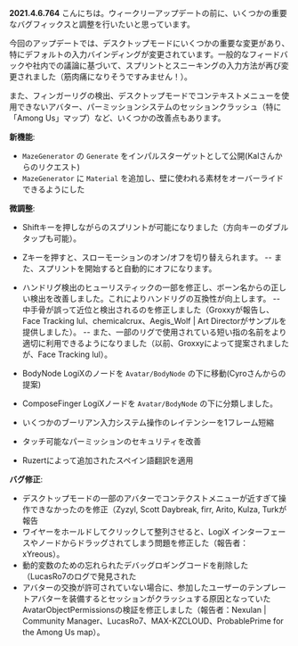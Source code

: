 **2021.4.6.764**
こんにちは。ウィークリーアップデートの前に、いくつかの重要なバグフィックスと調整を行いたいと思っています。

今回のアップデートでは、デスクトップモードにいくつかの重要な変更があり、特にデフォルトの入力バインディングが変更されています。一般的なフィードバックや社内での議論に基づいて、スプリントとスニーキングの入力方法が再び変更されました（筋肉痛になりそうですみません！）。

また、フィンガーリグの検出、デスクトップモードでコンテキストメニューを使用できないアバター、パーミッションシステムのセッションクラッシュ（特に「Among Us」マップ）など、いくつかの改善点もあります。

**新機能**:
- `MazeGenerator` の `Generate` をインパルスターゲットとして公開(Kalさんからのリクエスト)
- `MazeGenerator` に `Material` を追加し、壁に使われる素材をオーバーライドできるようにした

**微調整**:
- Shiftキーを押しながらのスプリントが可能になりました（方向キーのダブルタップも可能）。
- Zキーを押すと、スローモーションのオン/オフを切り替えられます。
-- また、スプリントを開始すると自動的にオフになります。

- ハンドリグ検出のヒューリスティックの一部を修正し、ボーン名からの正しい検出を改善しました。これによりハンドリグの互換性が向上します。
-- 中手骨が誤って近位と検出されるのを修正しました（Groxxyが報告し、Face Tracking lul、chemicalcrux、Aegis_Wolf | Art Directorがサンプルを提供しました）。
-- また、一部のリグで使用されている短い指の名前をより適切に利用できるようになりました（以前、Groxxyによって提案されましたが、Face Tracking lul）。
- BodyNode LogiXのノードを `Avatar/BodyNode` の下に移動(Cyroさんからの提案)
- ComposeFinger LogiXノードを `Avatar/BodyNode` の下に分類しました。
- いくつかのブーリアン入力システム操作のレイテンシーを1フレーム短縮
- タッチ可能なパーミッションのセキュリティを改善

- Ruzertによって追加されたスペイン語翻訳を適用

**バグ修正**:
- デスクトップモードの一部のアバターでコンテクストメニューが近すぎて操作できなかったのを修正（Zyzyl, Scott Daybreak, firr, Arito, Kulza, Turkが報告
- ワイヤーをホールドしてクリックして整列させると、LogiX インターフェースやノードからドラッグされてしまう問題を修正した（報告者：xYreous）。
- 動的変数のための忘れられたデバッグロギングコードを削除した（LucasRo7のログで発見された
- アバターの交換が許可されていない場合に、参加したユーザーのテンプレートアバターを装備するとセッションがクラッシュする原因となっていたAvatarObjectPermissionsの検証を修正しました（報告者：Nexulan | Community Manager、LucasRo7、MAX-KZCLOUD、ProbablePrime for the Among Us map）。